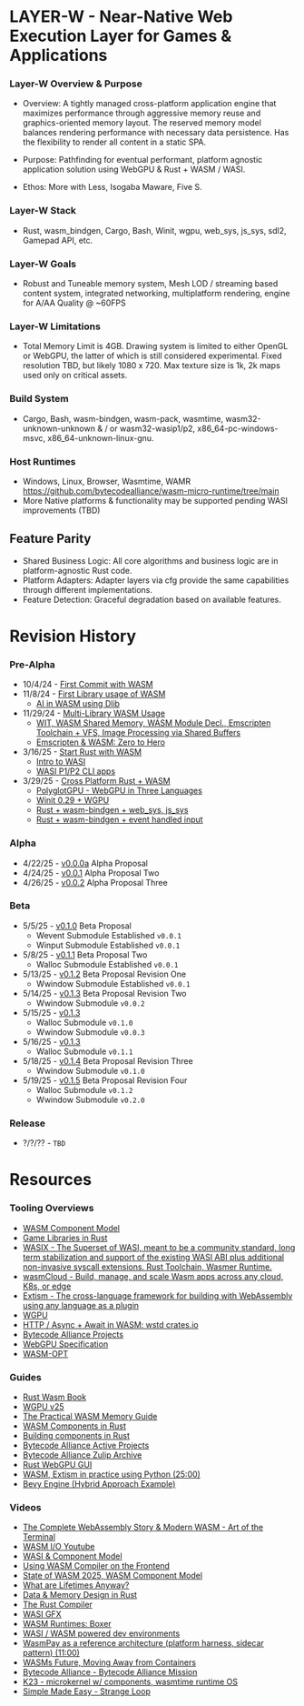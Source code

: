 # LAYER-W - Near-Native Web Execution Layer for Games & Applications

### Layer-W Overview & Purpose

- Overview: A tightly managed cross-platform application engine that maximizes performance through aggressive memory reuse and graphics-oriented memory layout. The reserved memory model balances rendering performance with necessary data persistence. Has the flexibility to render all content in a static SPA.

- Purpose: Pathfinding for eventual performant, platform agnostic application solution using WebGPU & Rust + WASM / WASI.

- Ethos: More with Less, Isogaba Maware, Five S.

### Layer-W Stack

- Rust, wasm_bindgen, Cargo, Bash, Winit, wgpu, web_sys, js_sys, sdl2, Gamepad API, etc.

### Layer-W Goals

- Robust and Tuneable memory system, Mesh LOD / streaming based content system, integrated networking, multiplatform rendering, engine for A/AA Quality @ ~60FPS

### Layer-W Limitations

- Total Memory Limit is 4GB. Drawing system is limited to either OpenGL or WebGPU, the latter of which is still considered experimental. Fixed resolution TBD, but likely 1080 x 720. Max texture size is 1k, 2k maps used only on critical assets.

### Build System

- Cargo, Bash, wasm-bindgen, wasm-pack, wasmtime, wasm32-unknown-unknown & / or wasm32-wasip1/p2, x86_64-pc-windows-msvc, x86_64-unknown-linux-gnu.

### Host Runtimes

- Windows, Linux, Browser, Wasmtime, WAMR https://github.com/bytecodealliance/wasm-micro-runtime/tree/main
- More Native platforms & functionality may be supported pending WASI improvements (TBD)

## Feature Parity

- Shared Business Logic: All core algorithms and business logic are in platform-agnostic Rust code.
- Platform Adapters: Adapter layers via cfg provide the same capabilities through different implementations.
- Feature Detection: Graceful degradation based on available features.

# Revision History

### Pre-Alpha

- 10/4/24 - [First Commit with WASM](https://github.com/nathanpotter17/emcc-wasm/commit/ebdf00d64fa8fc0808795e5ea19de17e7a0fbd5e)
- 11/8/24 - [First Library usage of WASM](https://github.com/nathanpotter17/emcc-wasm/commit/ddb3775a94dcfc4f4be8b41e461bd92d9af4cc97)
  - [AI in WASM using Dlib](https://github.com/nathanpotter17/emcc-wasm/blob/main/src/library/htmlTestDlib/test.cpp)
- 11/29/24 - [Multi-Library WASM Usage](https://github.com/nathanpotter17/emcc-wasm/commit/e72aa2b3dbcedf2e5a96d7346387b440d1d8cd72)
  - [WIT, WASM Shared Memory, WASM Module Decl., Emscripten Toolchain + VFS, Image Processing via Shared Buffers](https://github.com/nathanpotter17/emcc-wasm/tree/main/src/library)
  - [Emscripten & WASM: Zero to Hero](https://github.com/nathanpotter17/emcc-wasm)
- 3/16/25 - [Start Rust with WASM](https://github.com/nathanpotter17/emcc-wasm/commit/9d9b2275b8ffdb328af5ec97185086d62a310a67)
  - [Intro to WASI](https://github.com/nathanpotter17/emcc-wasm/blob/main/src/wasi/README.md)
  - [WASI P1/P2 CLI apps](https://github.com/nathanpotter17/emcc-wasm/tree/main/src/wasi/rust/wasm-cla)
- 3/29/25 - [Cross Platform Rust + WASM](https://github.com/nathanpotter17/emcc-wasm/commit/1deca23d0ed2955ef7cf09dd879194030f33f6bf)
  - [PolyglotGPU - WebGPU in Three Languages](https://github.com/nathanpotter17/polyglot-gpu)
  - [Winit 0.29 + WGPU](https://github.com/nathanpotter17/emcc-wasm/tree/main/src/wasi/rust/wasm-wgpu)
  - [Rust + wasm-bindgen + web_sys, js_sys](https://github.com/nathanpotter17/emcc-wasm/tree/main/src/wasi/rust/wasm-sys-bindgen)
  - [Rust + wasm-bindgen + event handled input](https://github.com/nathanpotter17/emcc-wasm/tree/main/src/wasi/rust/wasm-input)

### Alpha

- 4/22/25 - [v0.0.0a](/engine/research/pre-lim/layerwV0.0.1a.md) Alpha Proposal
- 4/24/25 - [v0.0.1](/engine/research/pre-lim/layerwV0.0.2.md) Alpha Proposal Two
- 4/26/25 - [v0.0.2](/engine/research/pre-lim/layerwV0.0.3.md) Alpha Proposal Three

### Beta

- 5/5/25 - [v0.1.0](/engine/research/beta/layerwV0.1.0.md) Beta Proposal
  - Wevent Submodule Established `v0.0.1`
  - Winput Submodule Established `v0.0.1`
- 5/8/25 - [v0.1.1](/engine/research/beta/layerwV0.1.1.md) Beta Proposal Two
  - Walloc Submodule Established `v0.0.1`
- 5/13/25 - [v0.1.2](/engine/research/beta/layerwV0.1.1.md) Beta Proposal Revision One
  - Wwindow Submodule Established `v0.0.1`
- 5/14/25 - [v0.1.3](/engine/research/beta/layerwV0.1.2.md) Beta Proposal Revision Two
  - Wwindow Submodule `v0.0.2`
- 5/15/25 - [v0.1.3](/engine/research/beta/layerwV0.1.2.md)
  - Walloc Submodule `v0.1.0`
  - Wwindow Submodule `v0.0.3`
- 5/16/25 - [v0.1.3](/engine/research/beta/layerwV0.1.2.md)
  - Walloc Submodule `v0.1.1`
- 5/18/25 - [v0.1.4](/engine/research/beta/layerwV0.1.3.md) Beta Proposal Revision Three
  - Wwindow Submodule `v0.1.0`
- 5/19/25 - [v0.1.5](/engine/research/beta/layerwV0.1.4.md) Beta Proposal Revision Four
  - Walloc Submodule `v0.1.2`
  - Wwindow Submodule `v0.2.0`

### Release

- ?/?/?? - `TBD`

# Resources

### Tooling Overviews

- [WASM Component Model](https://component-model.bytecodealliance.org/)
- [Game Libraries in Rust](https://arewegameyet.rs/)
- [WASIX - The Superset of WASI, meant to be a community standard, long term stabilization and support of the existing WASI ABI plus additional non-invasive syscall extensions. Rust Toolchain, Wasmer Runtime.](https://wasix.org/)
- [wasmCloud - Build, manage, and scale Wasm apps across any cloud, K8s, or edge](https://wasmcloud.com/)
- [Extism - The cross-language framework for building with WebAssembly using any language as a plugin](https://extism.org/)
- [WGPU](https://crates.io/crates/wgpu)
- [HTTP / Async + Await in WASM: wstd crates.io](https://crates.io/crates/wstd)
- [Bytecode Alliance Projects](https://github.com/bytecodealliance)
- [WebGPU Specification](https://www.w3.org/TR/webgpu/)
- [WASM-OPT](https://rustwasm.github.io/book/reference/code-size.html)

### Guides

- [Rust Wasm Book](https://rustwasm.github.io/docs/book/why-rust-and-webassembly.html)
- [WGPU v25](https://github.com/gfx-rs/wgpu/tree/v25/examples)
- [The Practical WASM Memory Guide](https://radu-matei.com/blog/practical-guide-to-wasm-memory/)
- [WASM Components in Rust](https://component-model.bytecodealliance.org/language-support/rust.html)
- [Building components in Rust](https://component-model.bytecodealliance.org/language-support/rust.html)
- [Bytecode Alliance Active Projects](https://github.com/bytecodealliance/governance/tree/main/projects)
- [Bytecode Alliance Zulip Archive](https://github.com/bytecodealliance/zulip-archive)
- [Rust WebGPU GUI](https://github.com/zupzup/rust-wgpu-gui-example/tree/main)
- [WASM, Extism in practice using Python (25:00)](https://www.youtube.com/watch?v=Wxw-YAGYHDc)
- [Bevy Engine (Hybrid Approach Example)](https://bevyengine.org/)

### Videos

- [The Complete WebAssembly Story & Modern WASM - Art of the Terminal](https://www.youtube.com/watch?v=Wxw-YAGYHDc)
- [WASM I/O Youtube](https://www.youtube.com/@wasmio)
- [WASI & Component Model](https://www.youtube.com/watch?v=mkkYNw8gTQg)
- [Using WASM Compiler on the Frontend](https://www.youtube.com/watch?v=BD46Yv7ywvc)
- [State of WASM 2025, WASM Component Model](https://www.youtube.com/watch?v=KK0FKiQ7nis)
- [What are Lifetimes Anyway?](https://www.youtube.com/watch?v=gRAVZv7V91Q)
- [Data & Memory Design in Rust](https://www.youtube.com/watch?v=7_o-YRxf_cc)
- [The Rust Compiler](https://www.youtube.com/watch?v=Ju7v6vgfEt8)
- [WASI GFX](https://www.youtube.com/watch?v=HBJ1-S65bbM)
- [WASM Runtimes: Boxer](https://www.youtube.com/watch?v=rHOwhkHv21U)
- [WASI / WASM powered dev environments](https://www.youtube.com/watch?v=4bbU1gA2aSks)
- [WasmPay as a reference architecture (platform harness, sidecar pattern) (11:00)](https://www.youtube.com/watch?v=FM2B8kYEasw)
- [WASMs Future, Moving Away from Containers](https://www.youtube.com/watch?v=ZrLL6jrSVtk&t=480s)
- [Bytecode Alliance - Bytecode Alliance Mission](https://www.youtube.com/watch?v=ZrLL6jrSVtk)
- [K23 - microkernel w/ components, wasmtime runtime OS](https://www.youtube.com/watch?v=LraPUAV-fOo)
- [Simple Made Easy - Strange Loop](https://www.youtube.com/watch?v=8eXiWkPSb50)
